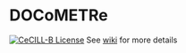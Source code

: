 # DOCoMETRe
[![CeCILL-B License](http://img.shields.io/badge/license-Eclipse-brightgreen.svg)](https://github.com/fbuloup/DOCoMETRe/edit/master/README.md/LICENSE)
See [wiki](https://github.com/fbuloup/DOCoMETRe/wiki) for more details
